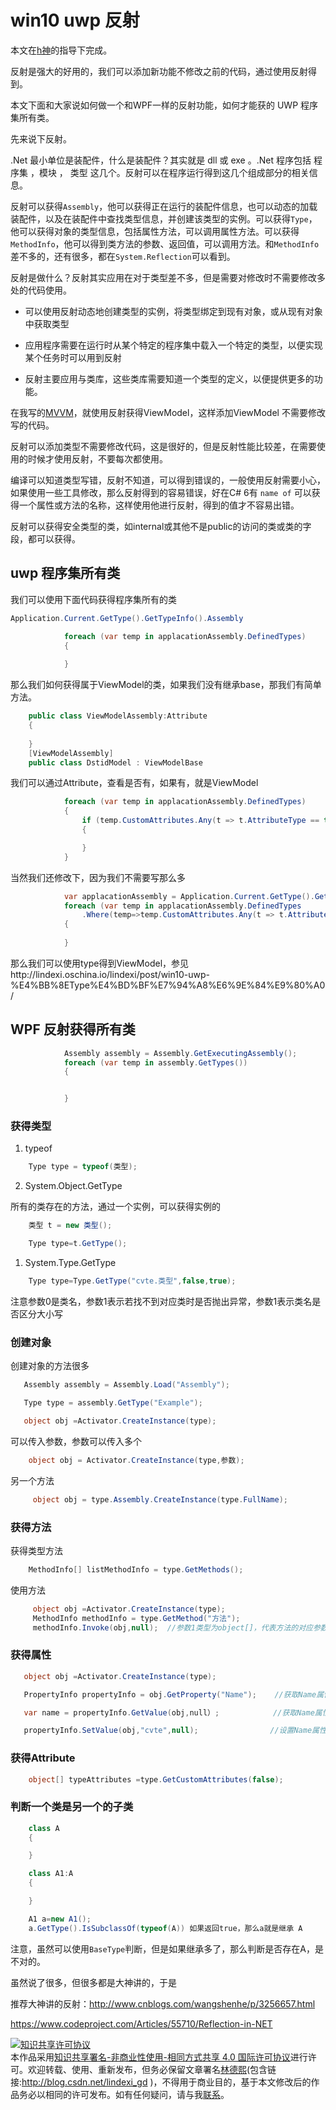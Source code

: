 # win10 uwp 反射

本文在[h神](http://www.cnblogs.com/h82258652)的指导下完成。

反射是强大的好用的，我们可以添加新功能不修改之前的代码，通过使用反射得到。

本文下面和大家说如何做一个和WPF一样的反射功能，如何才能获的 UWP 程序集所有类。

<!--more-->

<div id="toc"></div>

先来说下反射。

.Net  最小单位是装配件，什么是装配件？其实就是 dll  或 exe 。.Net 程序包括 程序集 ，模块 ， 类型 这几个。反射可以在程序运行得到这几个组成部分的相关信息。

反射可以获得`Assembly`，他可以获得正在运行的装配件信息，也可以动态的加载装配件，以及在装配件中查找类型信息，并创建该类型的实例。可以获得`Type`，他可以获得对象的类型信息，包括属性方法，可以调用属性方法。可以获得`MethodInfo`，他可以得到类方法的参数、返回值，可以调用方法。和`MethodInfo`差不多的，还有很多，都在`System.Reflection`可以看到。

反射是做什么？反射其实应用在对于类型差不多，但是需要对修改时不需要修改多处的代码使用。

 - 可以使用反射动态地创建类型的实例，将类型绑定到现有对象，或从现有对象中获取类型

 - 应用程序需要在运行时从某个特定的程序集中载入一个特定的类型，以便实现某个任务时可以用到反射

 - 反射主要应用与类库，这些类库需要知道一个类型的定义，以便提供更多的功能。

在我写的[MVVM](./win10-uwp-MVVM%E5%85%A5%E9%97%A8/)，就使用反射获得ViewModel，这样添加ViewModel 不需要修改写的代码。

反射可以添加类型不需要修改代码，这是很好的，但是反射性能比较差，在需要使用的时候才使用反射，不要每次都使用。

编译可以知道类型写错，反射不知道，可以得到错误的，一般使用反射需要小心，如果使用一些工具修改，那么反射得到的容易错误，好在C# 6有 `name of` 可以获得一个属性或方法的名称，这样使用他进行反射，得到的值才不容易出错。

反射可以获得安全类型的类，如internal或其他不是public的访问的类或类的字段，都可以获得。



## uwp 程序集所有类

我们可以使用下面代码获得程序集所有的类
		

```csharp
Application.Current.GetType().GetTypeInfo().Assembly

```

```csharp
            foreach (var temp in applacationAssembly.DefinedTypes)
            {
             
            }

```

那么我们如何获得属于ViewModel的类，如果我们没有继承base，那我们有简单方法。

		

```csharp
    public class ViewModelAssembly:Attribute
    {
    
    }
    [ViewModelAssembly]
    public class DstidModel : ViewModelBase

```
我们可以通过Attribute，查看是否有，如果有，就是ViewModel

		

```csharp
            foreach (var temp in applacationAssembly.DefinedTypes)
            {
                if (temp.CustomAttributes.Any(t => t.AttributeType == typeof(ViewModelAssembly)))
                {

                }
            }

```

当然我们还修改下，因为我们不需要写那么多

		

```csharp
            var applacationAssembly = Application.Current.GetType().GetTypeInfo().Assembly;
            foreach (var temp in applacationAssembly.DefinedTypes
                .Where(temp=>temp.CustomAttributes.Any(t => t.AttributeType == typeof(ViewModelAssembly))))
            {
                
            }

```
那么我们可以使用type得到ViewModel，参见http://lindexi.oschina.io/lindexi/post/win10-uwp-%E4%BB%8EType%E4%BD%BF%E7%94%A8%E6%9E%84%E9%80%A0/ 

## WPF 反射获得所有类


```csharp
            Assembly assembly = Assembly.GetExecutingAssembly();
            foreach (var temp in assembly.GetTypes())
            {


            }
```



### 获得类型

1. typeof


```csharp
    Type type = typeof(类型);
```


2. System.Object.GetType

所有的类存在的方法，通过一个实例，可以获得实例的



```csharp
    类型 t = new 类型();

    Type type=t.GetType();
```


1. System.Type.GetType


```csharp
    Type type=Type.GetType("cvte.类型",false,true);
```

注意参数0是类名，参数1表示若找不到对应类时是否抛出异常，参数1表示类名是否区分大小写

### 创建对象

创建对象的方法很多

```csharp
   Assembly assembly = Assembly.Load("Assembly");

   Type type = assembly.GetType("Example");

   object obj =Activator.CreateInstance(type);
```
可以传入参数，参数可以传入多个

```csharp
    object obj = Activator.CreateInstance(type,参数);
```

另一个方法

```csharp
     object obj = type.Assembly.CreateInstance(type.FullName);
```

### 获得方法

获得类型方法


```csharp
    MethodInfo[] listMethodInfo = type.GetMethods();
```

使用方法


```csharp
     object obj =Activator.CreateInstance(type);
     MethodInfo methodInfo = type.GetMethod("方法");
     methodInfo.Invoke(obj,null);  //参数1类型为object[]，代表方法的对应参数，输入值为null代表没有参数
```

### 获得属性


```csharp
   object obj =Activator.CreateInstance(type);

   PropertyInfo propertyInfo = obj.GetProperty("Name");    //获取Name属性对象

   var name = propertyInfo.GetValue(obj,null）;            //获取Name属性的值

   propertyInfo.SetValue(obj,"cvte",null);                //设置Name属性
```


### 获得Attribute


```csharp
    object[] typeAttributes =type.GetCustomAttributes(false);   
```



### 判断一个类是另一个的子类


```csharp
    class A
    {

    }

    class A1:A
    {

    }

    A1 a=new A1();
    a.GetType().IsSubclassOf(typeof(A)) 如果返回true，那么a就是继承 A
```

注意，虽然可以使用`BaseType`判断，但是如果继承多了，那么判断是否存在A，是不对的。

虽然说了很多，但很多都是大神讲的，于是

推荐大神讲的反射：http://www.cnblogs.com/wangshenhe/p/3256657.html

https://www.codeproject.com/Articles/55710/Reflection-in-NET

<!-- 我们可以获所有的ViewModel，在添加新的ViewModel，我们不需要做改动 -->


<a rel="license" href="http://creativecommons.org/licenses/by-nc-sa/4.0/"><img alt="知识共享许可协议" style="border-width:0" src="https://i.creativecommons.org/l/by-nc-sa/4.0/88x31.png" /></a><br />本作品采用<a rel="license" href="http://creativecommons.org/licenses/by-nc-sa/4.0/">知识共享署名-非商业性使用-相同方式共享 4.0 国际许可协议</a>进行许可。欢迎转载、使用、重新发布，但务必保留文章署名[林德熙](http://blog.csdn.net/lindexi_gd)(包含链接:http://blog.csdn.net/lindexi_gd )，不得用于商业目的，基于本文修改后的作品务必以相同的许可发布。如有任何疑问，请与我[联系](mailto:lindexi_gd@163.com)。 







